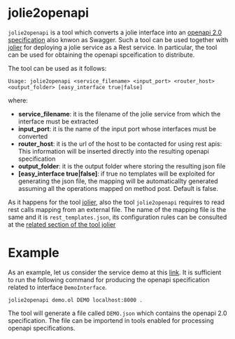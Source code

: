 # jolie2openapi
`jolie2openapi` is a tool which converts a jolie interface into an [openapi 2.0 specification](https://swagger.io/docs/specification/2-0/basic-structure/) also knwon as Swagger. Such a tool can be used together with [jolier](jolier.md) for deploying a jolie service as a Rest service. In particular, the tool can be used for obtaining the openapi spceification to distribute.

The tool can be used as it follows:
```
Usage: jolie2openapi <service_filename> <input_port> <router_host> <output_folder> [easy_interface true|false]
```
where:
* **service_filename**:	it is the filename of the jolie service from which the interface must be extracted
* **input_port**:	it is the name of the input port whose interfaces must be converted
* **router_host**:	it is the url of the host to be contacted for using rest apis: This information will be inserted directly into the resulting openapi specification
* **output_folder**:	it is the output folder where storing the resulting json file
* **[easy_interface true|false]**:	 if true no templates will be exploited for generating the json file, the mapping will be automaticallty generated assuming all the operations mapped on method post. Default is false. 

As it happens for the tool [jolier](jolier.md), also the tool `jolie2openapi` requires to read rest calls mapping from an external file. The name of the mapping file is the same and it is `rest_templates.json`, its configuration rules can be consulted at the [related section of the tool jolier](https://jolielang.gitbook.io/docs/rest/jolier#defining-the-rest-calls-mapping)

# Example
As an example, let us consider the service demo at this [link](https://github.com/jolie/examples/tree/master/05_other_tools/03_jolier). It is sufficient to run the following command for producing the openapi specification related to interface `DemoInterface`.
```
jolie2openapi demo.ol DEMO localhost:8000 .
```
The tool will generate a file called `DEMO.json` which contains the openapi 2.0 specification. The file can be importend in tools enabled for processing openapi specifications.


